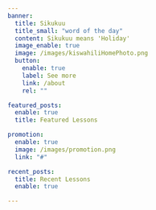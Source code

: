 ```yaml
---
banner:
  title: Sikukuu
  title_small: "word of the day"
  content: Sikukuu means 'Holiday'
  image_enable: true
  image: /images/kiswahiliHomePhoto.png
  button:
    enable: true
    label: See more
    link: /about
    rel: ""

featured_posts:
  enable: true
  title: Featured Lessons

promotion:
  enable: true
  image: /images/promotion.png
  link: "#"

recent_posts:
  title: Recent Lessons
  enable: true

---
```

